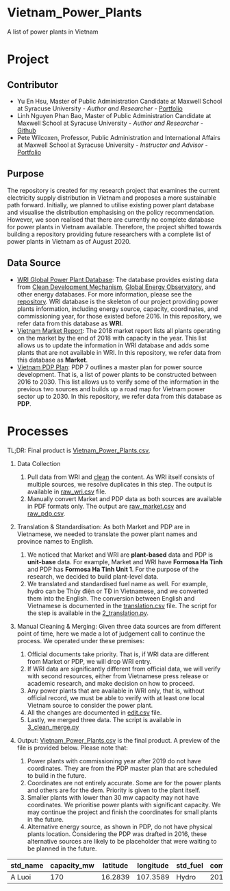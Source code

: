 # Vietnam_Power_Plants
 A list of power plants in Vietnam

# Project
## Contributor
* Yu En Hsu, Master of Public Administration Candidate at Maxwell School at Syracuse University - *Author and Researcher* - [Portfolio](https://yuenhsu.website/)
* Linh Nguyen Phan Bao, Master of Public Administration Candidate at Maxwell School at Syracuse University - *Author and Researcher* - [Github]()
* Pete Wilcoxen, Professor, Public Administration and International Affairs at Maxwell School at Syracuse University - *Instructor and Advisor* - [Portfolio](https://wilcoxen.maxwell.insightworks.com/pages/44.html)

## Purpose
The repository is created for my research project that examines the current electricity supply distribution in Vietnam and proposes a more sustainable path forward. Initially, we planned to utilise existing power plant database and visualise the distribution emphasising on the policy recommendation. However, we soon realised that there are currently no complete database for power plants in Vietnam available. Therefore, the project shifted towards building a repository providing future researchers with a complete list of power plants in Vietnam as of August 2020.

## Data Source
* [WRI Global Power Plant Database](https://github.com/wri/global-power-plant-database): The database provides existing data from [Clean Development Mechanism](https://cdm.unfccc.int/Projects/projsearch.html), [Global Energy Observatory](https://github.com/hariharshankar/pygeo), and other energy databases. For more information, please see the [repository](https://github.com/wri/global-power-plant-database). WRI database is the skeleton of our project providing power plants information, including energy source, capacity, coordinates, and commissioning year, for those existed before 2016. In this repository, we refer data from this database as **WRI**.
* [Vietnam Market Report](https://drive.google.com/file/d/1nGuxqdS9x0xMEjo0YRlC8sMHg7DhSeTa/view): The 2018 market report lists all plants operating on the market by the end of 2018 with capacity in the year. This list allows us to update the information in WRI database and adds some plants that are not available in WRI. In this repository, we refer data from this database as **Market**.
* [Vietnam PDP Plan](https://drive.google.com/file/d/1nGuxqdS9x0xMEjo0YRlC8sMHg7DhSeTa/view?usp=sharing): PDP 7 outlines a master plan for power source development. That is, a list of power plants to be constructed between 2016 to 2030. This list allows us to verify some of the information in the previous two sources and builds up a road map for Vietnam power sector up to 2030. In this repository, we refer data from this database as **PDP**.

# Processes
TL;DR: Final product is [Vietnam_Power_Plants.csv](https://github.com/yuenhsu/Vietnam_Power_Plants/blob/master/Vietnam_Power_Plants.csv), 

1. Data Collection
    1. Pull data from WRI and [clean](https://github.com/yuenhsu/Vietnam_Power_Plants/blob/master/1_data_collection.py) the content. As WRI itself consists of multiple sources, we resolve duplicates in this step. The output is available in [raw_wri.csv](https://github.com/yuenhsu/Vietnam_Power_Plants/tree/master/data) file.
    2. Manually convert Market and PDP data as both sources are available in PDF formats only. The output are [raw_market.csv](https://github.com/yuenhsu/Vietnam_Power_Plants/tree/master/data) and [raw_pdp.csv](https://github.com/yuenhsu/Vietnam_Power_Plants/tree/master/data).

2. Translation & Standardisation: As both Market and PDP are in Vietnamese, we needed to translate the power plant names and province names to English. 
    1. We noticed that Market and WRI are **plant-based** data and PDP is **unit-base** data. For example, Market and WRI have **Formosa Ha Tinh** and PDP has **Formosa Ha Tinh Unit 1**. For the purpose of the research, we decided to build plant-level data.
    2. We translated and standardised fuel name as well. For example, hydro can be Thủy điện or TĐ in Vietnamese, and we converted them into the English. The conversion between English and Vietnamese is documented in the [translation.csv](https://github.com/yuenhsu/Vietnam_Power_Plants/tree/master/data) file. The script for the step is available in the [2_translation.py](https://github.com/yuenhsu/Vietnam_Power_Plants/blob/master/2_translation.py).

3. Manual Cleaning & Merging: Given three data sources are from different point of time, here we made a lot of judgement call to continue the process. We operated under these premises:
    1. Official documents take priority. That is, if WRI data are different from Market or PDP, we will drop WRI entry.
    2. If WRI data are significantly different from official data, we will verify with second resources, either from Vietnamese press release or academic research, and make decision on how to proceed.
    3. Any power plants that are available in WRI only, that is, without official record, we must be able to verify with at least one local Vietnam source to consider the power plant.
    4. All the changes are documented in [edit.csv](https://github.com/yuenhsu/Vietnam_Power_Plants/tree/master/data) file.
    5. Lastly, we merged three data. The script is available in [3_clean_merge.py](https://github.com/yuenhsu/Vietnam_Power_Plants/blob/master/3_clean_merge.py)

4. Output: [Vietnam_Power_Plants.csv](https://github.com/yuenhsu/Vietnam_Power_Plants/blob/master/Vietnam_Power_Plants.csv) is the final product. A preview of the file is provided below. Please note that:
    1. Power plants with commissioning year after 2019 do not have coordinates. They are from the PDP master plan that are scheduled to build in the future.
    2. Coordinates are not entirely accurate. Some are for the power plants and others are for the dem. Priority is given to the plant itself.
    3. Smaller plants with lower than 30 mw capacity may not have coordinates. We prioritise power plants with significant capacity. We may continue the project and finish the coordinates for small plants in the future.
    4. Alternative energy source, as shown in PDP, do not have physical plants location. Considering the PDP was drafted in 2016, these alternative sources are likely to be placeholder that were waiting to be planned in the future.

std_name | capacity_mw | latitude | longitude | std_fuel | commissioning_year 
--- | --- | --- | --- | --- | ---
A Luoi | 170 | 16.2839 | 107.3589 | Hydro | 2012


